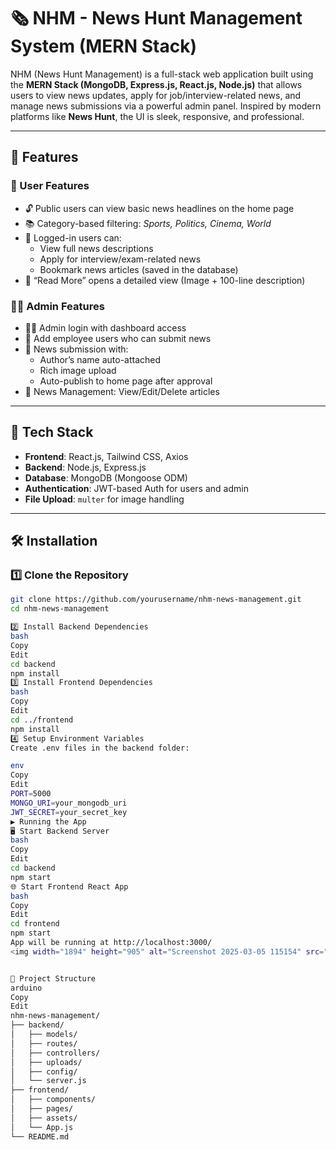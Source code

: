 # 🗞️ NHM - News Hunt Management System (MERN Stack)

NHM (News Hunt Management) is a full-stack web application built using the **MERN Stack (MongoDB, Express.js, React.js, Node.js)** that allows users to view news updates, apply for job/interview-related news, and manage news submissions via a powerful admin panel. Inspired by modern platforms like **News Hunt**, the UI is sleek, responsive, and professional.

---

## 🚀 Features

### 👤 User Features
- 🔓 Public users can view basic news headlines on the home page
- 📚 Category-based filtering: *Sports, Politics, Cinema, World*
- 🔐 Logged-in users can:
  - View full news descriptions
  - Apply for interview/exam-related news
  - Bookmark news articles (saved in the database)
- 📰 “Read More” opens a detailed view (Image + 100-line description)

### 🧑‍💼 Admin Features
- 👨‍💻 Admin login with dashboard access
- 👥 Add employee users who can submit news
- 📝 News submission with:
  - Author’s name auto-attached
  - Rich image upload
  - Auto-publish to home page after approval
- 📂 News Management: View/Edit/Delete articles

---

## 🧱 Tech Stack

- **Frontend**: React.js, Tailwind CSS, Axios
- **Backend**: Node.js, Express.js
- **Database**: MongoDB (Mongoose ODM)
- **Authentication**: JWT-based Auth for users and admin
- **File Upload**: `multer` for image handling

---

## 🛠️ Installation

### 1️⃣ Clone the Repository

```bash
git clone https://github.com/yourusername/nhm-news-management.git
cd nhm-news-management

2️⃣ Install Backend Dependencies
bash
Copy
Edit
cd backend
npm install
3️⃣ Install Frontend Dependencies
bash
Copy
Edit
cd ../frontend
npm install
4️⃣ Setup Environment Variables
Create .env files in the backend folder:

env
Copy
Edit
PORT=5000
MONGO_URI=your_mongodb_uri
JWT_SECRET=your_secret_key
▶️ Running the App
🖥️ Start Backend Server
bash
Copy
Edit
cd backend
npm start
🌐 Start Frontend React App
bash
Copy
Edit
cd frontend
npm start
App will be running at http://localhost:3000/
<img width="1894" height="905" alt="Screenshot 2025-03-05 115154" src="https://github.com/user-attachments/assets/64a63cc0-4fdb-49c7-a708-5facca69de29" />


📁 Project Structure
arduino
Copy
Edit
nhm-news-management/
├── backend/
│   ├── models/
│   ├── routes/
│   ├── controllers/
│   ├── uploads/
│   ├── config/
│   └── server.js
├── frontend/
│   ├── components/
│   ├── pages/
│   ├── assets/
│   └── App.js
└── README.md
